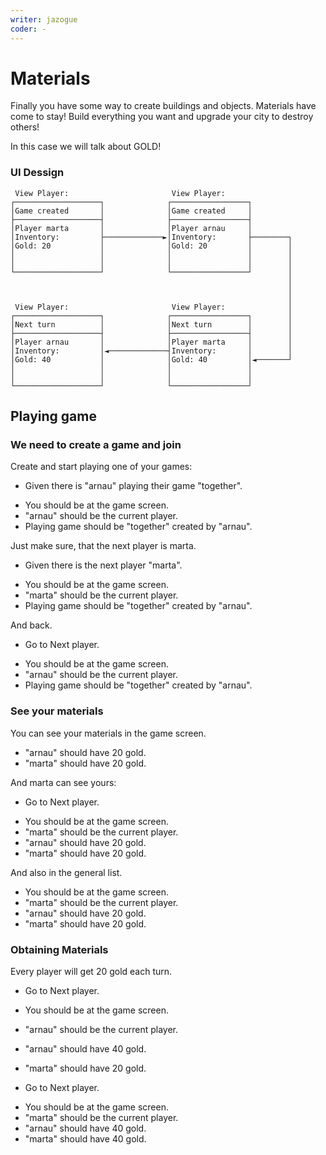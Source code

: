 ```yaml
---
writer: jazogue
coder: -
---
```

# Materials

Finally you have some way to create buildings and objects. Materials have come to stay!
Build everything you want and upgrade your city to destroy others!

In this case we will talk about GOLD!
                       
### UI Dessign

```
 View Player:                       View Player:
┌───────────────────┐              ┌─────────────────┐
│Game created       │              │Game created     │
├───────────────────┤              ├─────────────────┤
│Player marta       │              │Player arnau     │
│Inventory:         ├─────────────►│Inventory:       ├────────┐
│Gold: 20           │              │Gold: 20         │        │
│                   │              │                 │        │
│                   │              │                 │        │
└───────────────────┘              └─────────────────┘        │
                                                              │
                                                              │
                                                              │
 View Player:                       View Player:              │
┌───────────────────┐              ┌─────────────────┐        │
│Next turn          │              │Next turn        │        │
├───────────────────┤              ├─────────────────┤        │
│Player arnau       │              │Player marta     │        │
│Inventory:         │◄─────────────┤Inventory:       │        │
│Gold: 40           │              │Gold: 40         │◄───────┘
│                   │              │                 │
│                   │              │                 │
└───────────────────┘              └─────────────────┘
```

## Playing game

### We need to create a game and join

Create and start playing one of your games: 

 * Given there is "arnau" playing their game "together".
 <!-- SNAPSHOT status=200 -->  
 * You should be at the game screen.  
 * "arnau" should be the current player.
 * Playing game should be "together" created by "arnau".

Just make sure, that the next player is marta.

 * Given there is the next player "marta".
 <!-- SNAPSHOT status=200 -->
 * You should be at the game screen.
 * "marta" should be the current player.
 * Playing game should be "together" created by "arnau".

And back.

 * Go to Next player.
 <!-- SNAPSHOT status=200 -->
 * You should be at the game screen.
 * "arnau" should be the current player.
 * Playing game should be "together" created by "arnau".

### See your materials

You can see your materials in the game screen.

 * "arnau" should have 20 gold. 
 * "marta" should have 20 gold.

And marta can see yours:

 * Go to Next player.
 <!-- SNAPSHOT status=200 -->
 * You should be at the game screen.
 * "marta" should be the current player.
 * "arnau" should have 20 gold.
 * "marta" should have 20 gold.
 
And also in the general list.

 * You should be at the game screen.
 * "marta" should be the current player.
 * "arnau" should have 20 gold.
 * "marta" should have 20 gold.

### Obtaining Materials

Every player will get 20 gold each turn.

 * Go to Next player.
 <!-- SNAPSHOT status=200 -->
 * You should be at the game screen.
 * "arnau" should be the current player.
 * "arnau" should have 40 gold.
 * "marta" should have 20 gold.

 * Go to Next player.
 <!-- SNAPSHOT status=200 -->
 * You should be at the game screen.
 * "marta" should be the current player.
 * "arnau" should have 40 gold.
 * "marta" should have 40 gold.